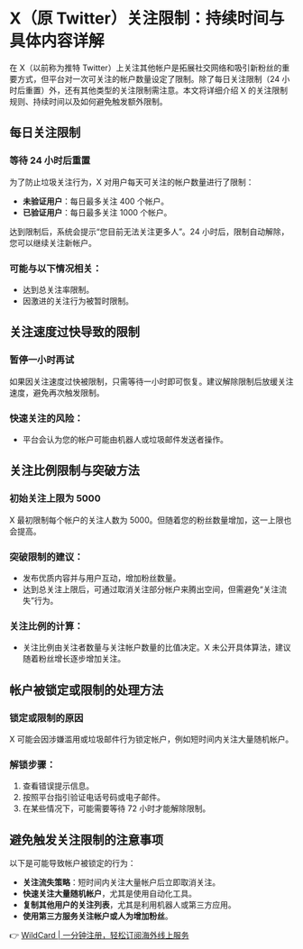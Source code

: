 # X（原 Twitter）关注限制：持续时间与具体内容详解

在 X（以前称为推特 Twitter）上关注其他帐户是拓展社交网络和吸引新粉丝的重要方式，但平台对一次可关注的帐户数量设定了限制。除了每日关注限制（24 小时后重置）外，还有其他类型的关注限制需注意。本文将详细介绍 X 的关注限制规则、持续时间以及如何避免触发额外限制。

## 每日关注限制

### 等待 24 小时后重置
为了防止垃圾关注行为，X 对用户每天可关注的帐户数量进行了限制：
- **未验证用户**：每日最多关注 400 个帐户。
- **已验证用户**：每日最多关注 1000 个帐户。

达到限制后，系统会提示“您目前无法关注更多人”。24 小时后，限制自动解除，您可以继续关注新帐户。

### 可能与以下情况相关：
- 达到总关注率限制。
- 因激进的关注行为被暂时限制。

## 关注速度过快导致的限制

### 暂停一小时再试
如果因关注速度过快被限制，只需等待一小时即可恢复。建议解除限制后放缓关注速度，避免再次触发限制。

### 快速关注的风险：
- 平台会认为您的帐户可能由机器人或垃圾邮件发送者操作。

## 关注比例限制与突破方法

### 初始关注上限为 5000
X 最初限制每个帐户的关注人数为 5000。但随着您的粉丝数量增加，这一上限也会提高。

### 突破限制的建议：
- 发布优质内容并与用户互动，增加粉丝数量。
- 达到总关注上限后，可通过取消关注部分帐户来腾出空间，但需避免“关注流失”行为。

### 关注比例的计算：
- 关注比例由关注者数量与关注帐户数量的比值决定。X 未公开具体算法，建议随着粉丝增长逐步增加关注。

## 帐户被锁定或限制的处理方法

### 锁定或限制的原因
X 可能会因涉嫌滥用或垃圾邮件行为锁定帐户，例如短时间内关注大量随机帐户。

### 解锁步骤：
1. 查看错误提示信息。
2. 按照平台指引验证电话号码或电子邮件。
3. 在某些情况下，可能需要等待 72 小时才能解除限制。

## 避免触发关注限制的注意事项

以下是可能导致帐户被锁定的行为：
- **关注流失策略**：短时间内关注大量帐户后立即取消关注。
- **快速关注大量随机帐户**，尤其是使用自动化工具。
- **复制其他用户的关注列表**，尤其是利用机器人或第三方应用。
- **使用第三方服务关注帐户或人为增加粉丝**。

👉 [WildCard | 一分钟注册，轻松订阅海外线上服务](https://bbtdd.com/WildCard)